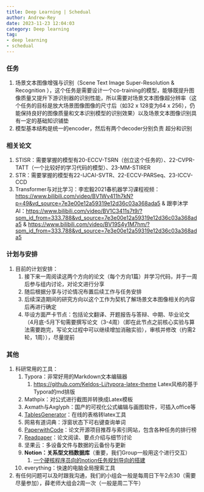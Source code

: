 ```yaml
---
title: Deep Learning | Schedual
author: Andrew-Rey
date: 2023-11-23 12:04:03
category: Deep learning
tag: 
- deep learning
- schedual
---
```



### 任务

1. 场景文本图像增强与识别（Scene Text Image Super-Resolution & Recognition ），这个任务是需要设计一个co-training的模型，能够既提升图像质量又提升下游识别器的识别性能，所以需要对场景文本图像超分辨率（这个任务的目标是放大场景图像图像的尺寸后（如32 x 128变为64 x 256），仍能保持良好的图像质量和文本识别模型的识别效果）以及场景文本图像识别具有一定的基础知识铺垫
2. 模型基本结构是统一的encoder，然后有两个decoder分别负责 超分和识别

### 相关论文

1. STISR：需要掌握的模型有20-ECCV-TSRN（创立这个任务的）、22-CVPR-TATT（一个比较好的学习代码的模型）、23-MM-STIRER
2. STR：需要掌握的模型有22-IJCAI-SVTR、22-ECCV-PARSeq、23-ICCV-CCD
3. Transformer与对比学习：李宏毅2021春机器学习课程视频：https://www.bilibili.com/video/BV1Wv411h7kN?p=49&vd_source=7e3e00e12a59319e12d36c03a368ada5 & 跟李沐学AI：https://www.bilibili.com/video/BV1C3411s7t9/?spm_id_from=333.788&vd_source=7e3e00e12a59319e12d36c03a368ada5  &  https://www.bilibili.com/video/BV19S4y1M7hm/?spm_id_from=333.788&vd_source=7e3e00e12a59319e12d36c03a368ada5

### 计划与安排

1. 目前的计划安排：
   1. 接下来一周阅读这两个方向的论文（每个方向1篇）并学习代码，并于一周后参与组内讨论，对论文进行分享
   2. 随后根据分享与讨论情况布置后续工作与任务安排
   3. 后续深造期间的研究方向以这个工作为契机了解场景文本图像相关的内容后再进行确定
   4. 毕设方面严卡节点：包括论文翻译、开题报告与答辩、中期、毕业论文（4月底-5月下旬需要撰写论文（3-4周）（即在此节点之前核心实验与算法需要跑完，写论文过程中可以继续增加消融实验），审核并修改（约需2轮，1周）），尽量提前

### 其他

1. 科研常用的工具：
   1. Typora：非常好用的Markdown文本编辑器
      1. https://github.com/Keldos-Li/typora-latex-theme Latex风格的基于Typora的md排版
   2. Mathpix：对公式进行截图并转换成Latex模板
   3. Axmath与Axglyph：国产的可视化公式编辑与画图软件，可插入office等
   4. [TablesGenerator](https://www.tablesgenerator.com/)：在线的表格转latex工具
   5. 网易有道词典：浮窗状态下可右键查询单词
   6. [PaperwithCode](https://paperswithcode.com/)：论文开源项目推荐与索引网站，包含各种任务的排行榜
   7. [Readpaper](https://readpaper.com/)：论文阅读、要点介绍与细节讨论
   8. 坚果云：多设备文件与数据的云备份与更新
   9. **Notion：关系型文档数据库**（重要，我们Group一般用这个进行交互）
      1. [一个硬核程序员向的notion任务规划导向的搭建](https://www.bilibili.com/video/BV1S541197f7?share_source=copy_web)
   10. everything：快速的电脑全局搜索工具
2. 有任何问题可以及时跟我沟通，我们的小组会一般是每周日下午2点30（需要尽量参加），薛老师大组会2周一次（一般是周二下午）

